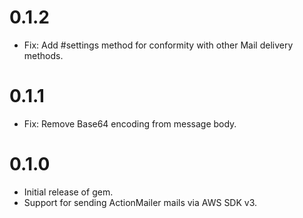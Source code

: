 # 0.1.2

- Fix: Add #settings method for conformity with other Mail delivery methods.

# 0.1.1

- Fix: Remove Base64 encoding from message body.

# 0.1.0

- Initial release of gem.
- Support for sending ActionMailer mails via AWS SDK v3.

